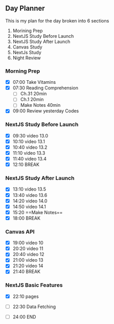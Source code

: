## Day Planner

This is my plan for the day broken into 6 sections
1. Morining Prep
2. NextJS Study Before Launch
3. NextJS Study After Launch
4. Canvas Study
5. NextJs Study
6. Night Review

### Morning Prep

- [x] 07:00 Take Vitamins
- [x] 07:30 Reading Comprehension
	- [ ] Ch.31  20min
	- [ ] Ch.1 20min
	- [ ] Make Notes 40min
- [x] 09:00 Review yesterday Codes

### NextJS Study Before Launch

- [x] 09:30 video 13.0
- [x] 10:10 video 13.1
- [x] 10:40 video 13.2
- [x] 11:10 video 13.3
- [x] 11:40 video 13.4
- [x] 12:10 BREAK

### NextJS Study After Launch

- [x] 13:10 video 13.5
- [x] 13:40 video 13.6
- [x] 14:20 video 14.0
- [x] 14:50 video 14.1
- [x] 15:20 ==Make Notes==
- [x] 18:00 BREAK

### Canvas API

- [x] 19:00 video 10
- [x] 20:20 video 11
- [x] 20:40 video 12
- [x] 21:00 video 13
- [x] 21:20 video 14
- [x] 21:40 BREAK

### NextJS  Basic Features
- [x] 22:10 pages
- [ ] 22:30 Data Fetching
- [ ] 24:00 END



